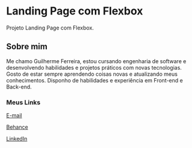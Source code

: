 # Landing Page com Flexbox

Projeto Landing Page com Flexbox.

## Sobre mim

Me chamo Guilherme Ferreira, estou cursando engenharia de software e desenvolvendo habilidades e projetos práticos com novas tecnologias. Gosto de estar sempre aprendendo coisas novas e atualizando meus conhecimentos. Disponho de habilidades e experiência em Front-end e Back-end.

### Meus Links

[E-mail](mailto:guiarf01@gmail.com)

[Behance](https://www.behance.net/guiarf01)

[LinkedIn](https://www.linkedin.com/in/guiarf/)
